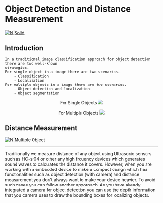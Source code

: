 # Object Detection and Distance Measurement

[![N|Solid](http://muizzer07.pythonanywhere.com/media/files/YOLO-m-ram-copy_RQByeS4.jpg)](https://pjreddie.com/darknet/yolo/?style=centerme)


## Introduction
    In a traditional image classification approach for object detection there are two well-known 
    strategies.
    For single object in a image there are two scenarios.
        - Classification
        - Localization
    For multiple objects in a image there are two scenarios.
        - Object detection and localization
        - Object segmentation
<p align="center"> 
For Single Objects
    <img src ="http://muizzer07.pythonanywhere.com/media/files/puppy-1903313__340.jpg?style=centerme">
</p> 

<p align="center"> 
For Multiple Objects
    <img src ="http://muizzer07.pythonanywhere.com/media/files/pexels-photo-1108099.jpeg?style=centerme">
</p> 

## Distance Measurement
![N|Multiple Object](http://muizzer07.pythonanywhere.com/media/files/Ultrasonic-Sensor.jpg?style=centerme)
<hr>
Traditionally we measure distance of any object using Ultrasonic sensors such as HC-sr04 or other any high frquency devices which generates sound waves to calculates the distance it covers.
However, when you are working with a embedded device to make a compact design which has functionalities such as object detection (with camera) and distance measurement you don't always want to make your device heavier. To avoid such cases you can follow another apporoach. As you have already integrated a camera for object detection you can use the depth information that you camera uses to draw the bounding boxes for localizing objects.
